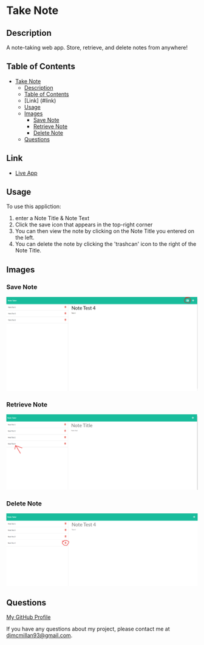 # Take Note

## Description

A note-taking web app. Store, retrieve, and delete notes from anywhere!

## Table of Contents

- [Take Note](#take-note)
  - [Description](#description)
  - [Table of Contents](#table-of-contents)
  - [Link] (#link)
  - [Usage](#usage)
  - [Images](#images)
    - [Save Note](#save-note)
    - [Retrieve Note](#retrieve-note)
    - [Delete Note](#delete-note)
  - [Questions](#questions)
  
## Link
  - [Live App](https://take-note-1.herokuapp.com/notes)

## Usage

To use this appliction: 
  1. enter a Note Title & Note Text
  2. Click the save icon that appears in the top-right corner
  3. You can then view the note by clicking on the Note Title you entered on the left.
  4. You can delete the note by clicking the 'trashcan' icon to the right of the Note Title.

## Images

### Save Note

![](assets/images/save-note.png)

### Retrieve Note

![](assets/images/retrieve-note.png)

### Delete Note

![](assets/images/delete-note.png)

## Questions

[My GitHub Profile](https://github.com/Deejerz88)

If you have any questions about my project, please contact me at [djmcmillan93@gmail.com](mailto:djmcmillan93@gmail.com).
